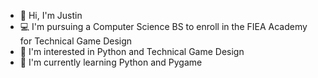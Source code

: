 - 👋 Hi, I'm Justin
- 💻 I'm pursuing a Computer Science BS to enroll in the FIEA Academy for Technical Game Design
- 👀 I'm interested in Python and Technical Game Design
- 🌱 I'm currently learning Python and Pygame

<!---
WalkerJ8/WalkerJ8 is a ✨ special ✨ repository because its `README.md` (this file) appears on your GitHub profile.
You can click the Preview link to take a look at your changes.
--->
